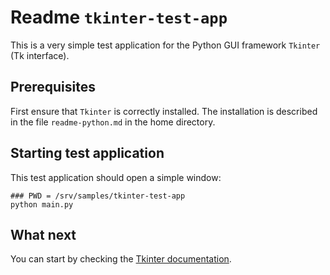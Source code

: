 # Readme `tkinter-test-app`

This is a very simple test application for the Python GUI framework `Tkinter` (Tk interface).

## Prerequisites

First ensure that `Tkinter` is correctly installed. The installation is described in the file `readme-python.md` in the home directory.

## Starting test application

This test application should open a simple window:

```shell
### PWD = /srv/samples/tkinter-test-app
python main.py
```

## What next

You can start by checking the [Tkinter documentation](https://docs.python.org/3/library/tkinter.html).
